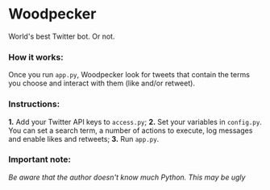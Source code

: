 # Woodpecker
World's best Twitter bot. Or not.

### How it works:
Once you run `app.py`, Woodpecker look for tweets that contain the terms you choose and interact with them (like and/or retweet).

### Instructions:
**1.** Add your Twitter API keys to `access.py`;
**2.** Set your variables in `config.py`. You can set a search term, a number of actions to execute, log messages and enable likes and retweets;
**3.** Run `app.py`.

### Important note:
*Be aware that the author doesn't know much Python. This may be ugly*
